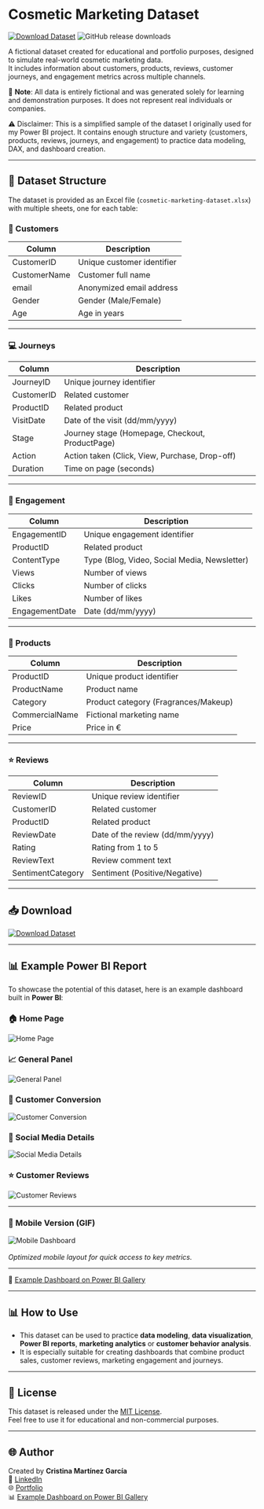 # Cosmetic Marketing Dataset

[![Download Dataset](https://img.shields.io/badge/Download-Dataset-blue?style=for-the-badge&logo=github)](https://github.com/Cristina-MG/Cosmetic-Marketing-Dataset/releases/download/v1.0/cosmetic-marketing-dataset.xlsx)
![GitHub release downloads](https://img.shields.io/github/downloads/Cristina-MG/Cosmetic-Marketing-Dataset/v1.0/total?color=green&style=for-the-badge)

A fictional dataset created for educational and portfolio purposes, designed to simulate real-world cosmetic marketing data.  
It includes information about customers, products, reviews, customer journeys, and engagement metrics across multiple channels.

📌 **Note**: All data is entirely fictional and was generated solely for learning and demonstration purposes. It does not represent real individuals or companies.

⚠️ Disclaimer: This is a simplified sample of the dataset I originally used for my Power BI project.
It contains enough structure and variety (customers, products, reviews, journeys, and engagement) to practice data modeling, DAX, and dashboard creation.

---

## 📂 Dataset Structure

The dataset is provided as an Excel file (`cosmetic-marketing-dataset.xlsx`) with multiple sheets, one for each table:

### 🧍 Customers
| Column          | Description                     |
|----------------|---------------------------------|
| CustomerID      | Unique customer identifier       |
| CustomerName    | Customer full name               |
| email            | Anonymized email address         |
| Gender           | Gender (Male/Female)             |
| Age               | Age in years                     |

---

### 💻 Journeys
| Column         | Description                          |
|---------------|--------------------------------------|
| JourneyID       | Unique journey identifier             |
| CustomerID      | Related customer                     |
| ProductID        | Related product                      |
| VisitDate         | Date of the visit (dd/mm/yyyy)       |
| Stage              | Journey stage (Homepage, Checkout, ProductPage) |
| Action             | Action taken (Click, View, Purchase, Drop-off)  |
| Duration           | Time on page (seconds)               |

---

### 📣 Engagement
| Column         | Description                          |
|---------------|--------------------------------------|
| EngagementID    | Unique engagement identifier           |
| ProductID           | Related product                         |
| ContentType          | Type (Blog, Video, Social Media, Newsletter) |
| Views                     | Number of views                       |
| Clicks                     | Number of clicks                      |
| Likes                        | Number of likes                         |
| EngagementDate              | Date (dd/mm/yyyy)                          |

---

### 💅 Products
| Column         | Description                          |
|---------------|--------------------------------------|
| ProductID          | Unique product identifier                |
| ProductName         | Product name                                 |
| Category               | Product category (Fragrances/Makeup)      |
| CommercialName          | Fictional marketing name                       |
| Price                         | Price in €                                           |

---

### ⭐ Reviews
| Column         | Description                          |
|---------------|--------------------------------------|
| ReviewID           | Unique review identifier                  |
| CustomerID         | Related customer                              |
| ProductID              | Related product                                   |
| ReviewDate                 | Date of the review (dd/mm/yyyy)                        |
| Rating                           | Rating from 1 to 5                                         |
| ReviewText                           | Review comment text                                           |
| SentimentCategory                           | Sentiment (Positive/Negative)                                             |

---

## 📥 Download

[![Download Dataset](https://img.shields.io/badge/Download-Dataset-blue?style=for-the-badge&logo=github)](https://github.com/Cristina-MG/Cosmetic-Marketing-Dataset/releases/download/v1.0/cosmetic-marketing-dataset.xlsx)

---

## 📊 Example Power BI Report

To showcase the potential of this dataset, here is an example dashboard built in **Power BI**:

### 🏠 Home Page
![Home Page](https://cristina-mg.github.io/assets/images/proyectos/Marketing-cosmetic/home.png)

### 📈 General Panel
![General Panel](https://cristina-mg.github.io/assets/images/proyectos/Marketing-cosmetic/P1.PNG)

### 🔄 Customer Conversion
![Customer Conversion](https://cristina-mg.github.io/assets/images/proyectos/Marketing-cosmetic/P2.PNG)

### 📣 Social Media Details
![Social Media Details](https://cristina-mg.github.io/assets/images/proyectos/Marketing-cosmetic/P3.PNG)

### ⭐ Customer Reviews
![Customer Reviews](https://cristina-mg.github.io/assets/images/proyectos/Marketing-cosmetic/P4.PNG)

---

### 📱 Mobile Version (GIF)
![Mobile Dashboard](https://cristina-mg.github.io/assets/images/proyectos/Marketing-cosmetic/App-Essenza.gif)  
<br>
*Optimized mobile layout for quick access to key metrics.*


 
---

🔗 [Example Dashboard on Power BI Gallery](https://community.fabric.microsoft.com/t5/Data-Stories-Gallery/Dashboard-de-Engagement-y-Satisfacci%C3%B3n-del-Cliente/td-p/4820550)

---

## 📊 How to Use
- This dataset can be used to practice **data modeling**, **data visualization**, **Power BI reports**, **marketing analytics** or **customer behavior analysis**.
- It is especially suitable for creating dashboards that combine product sales, customer reviews, marketing engagement and journeys.

---

## 📎 License
This dataset is released under the [MIT License](LICENSE).  
Feel free to use it for educational and non-commercial purposes.

---

## 🌐 Author
Created by **Cristina Martínez García**  
🔗 [LinkedIn](https://www.linkedin.com/in/cristina-mart%C3%ADnez-garc%C3%ADa-data/)  
🌐 [Portfolio](https://cristina-mg.github.io/)  
📊 [Example Dashboard on Power BI Gallery](https://community.fabric.microsoft.com/t5/Data-Stories-Gallery/Dashboard-de-Engagement-y-Satisfacci%C3%B3n-del-Cliente/td-p/4820550)

